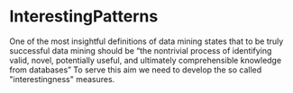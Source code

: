 # InterestingPatterns
One of the most insightful definitions of data mining states that to be truly successful data mining should be “the nontrivial process of identifying valid, novel, potentially useful, and ultimately comprehensible knowledge from databases”
To serve this aim we need to develop the so called "interestingness" measures.
